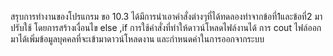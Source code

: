 สรุบการทำงานของโปรแกรม ขอ 10.3
ได้มีการนำเอาคำสั่งต่างๆที่ได้ทดลองทำจากข้อที่1และข้อที่2 มาปรับใช้ โดยการสร้างเงื่อนไข else ,if การใช้คำสั่งที่ทำให้ดาวน์โหลดไฟล์งานได้ การ cout ไฟล์ออกมาได้เพิ่มข้อมูลบุคคลที่จะเข้ามาดาวน์โหลดงาน และกำหนดค่าในการออกจากระบบ
